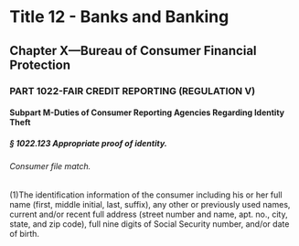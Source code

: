 
# Title 12 - Banks and Banking
## Chapter X—Bureau of Consumer Financial Protection
### PART 1022-FAIR CREDIT REPORTING (REGULATION V)
#### Subpart M-Duties of Consumer Reporting Agencies Regarding Identity Theft
##### § 1022.123 Appropriate proof of identity.
###### Consumer file match.

(1)The identification information of the consumer including his or her full name (first, middle initial, last, suffix), any other or previously used names, current and/or recent full address (street number and name, apt. no., city, state, and zip code), full nine digits of Social Security number, and/or date of birth.
